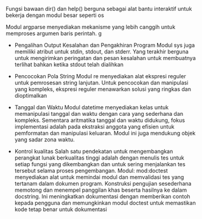 Fungsi bawaan dir() dan help() berguna sebagai alat bantu interaktif untuk bekerja dengan modul besar seperti os

Modul argparse menyediakan mekanisme yang lebih canggih untuk memproses argumen baris perintah.
g

- Pengalihan Output Kesalahan dan Pengakhiran Program
  Modul sys juga memiliki atribut untuk stdin, stdout, dan stderr. Yang terakhir berguna untuk mengirimkan peringatan dan pesan kesalahan untuk membuatnya terlihat bahkan ketika stdout telah dialihkan

- Pencocokan Pola String
  Modul re menyediakan alat ekspresi reguler untuk pemrosesan string lanjutan. Untuk pencocokan dan manipulasi yang kompleks, ekspresi reguler menawarkan solusi yang ringkas dan dioptimalkan

- Tanggal dan Waktu
  Modul datetime menyediakan kelas untuk memanipulasi tanggal dan waktu dengan cara yang sederhana dan kompleks. Sementara aritmatika tanggal dan waktu didukung, fokus implementasi adalah pada ekstraksi anggota yang efisien untuk pemformatan dan manipulasi keluaran. Modul ini juga mendukung objek yang sadar zona waktu.

- Kontrol kualitas
  Salah satu pendekatan untuk mengembangkan perangkat lunak berkualitas tinggi adalah dengan menulis tes untuk setiap fungsi yang dikembangkan dan untuk sering menjalankan tes tersebut selama proses pengembangan.
  Modul: mod:doctest menyediakan alat untuk memindai modul dan memvalidasi tes yang tertanam dalam dokumen program. Konstruksi pengujian sesederhana memotong dan menempel panggilan khas beserta hasilnya ke dalam docstring. Ini meningkatkan dokumentasi dengan memberikan contoh kepada pengguna dan memungkinkan modul doctest untuk memastikan kode tetap benar untuk dokumentasi
